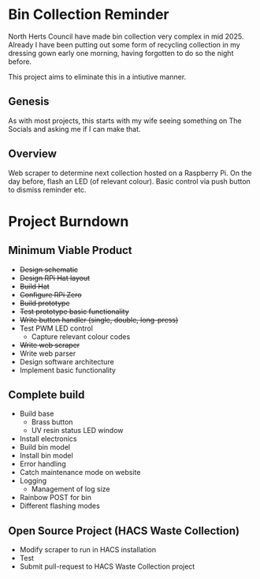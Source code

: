# Bin Collection Reminder
North Herts Council have made bin collection very complex in mid 2025. Already I have been putting out some form of recycling collection in my dressing gown early one morning, having forgotten to do so the night before.

This project aims to eliminate this in a intiutive manner.

## Genesis
As with most projects, this starts with my wife seeing something on The Socials and asking me if I can make that.

## Overview
Web scraper to determine next collection hosted on a Raspberry Pi. On the day before, flash an LED (of relevant colour). Basic control via push button to dismiss reminder etc.

# Project Burndown
## Minimum Viable Product
- ~~Design schematic~~
- ~~Design RPi Hat layout~~
- ~~Build Hat~~
- ~~Configure RPi Zero~~
- ~~Build prototype~~
- ~~Test prototype basic functionality~~
- ~~Write button handler (single, double, long-press)~~
- Test PWM LED control
  - Capture relevant colour codes
- ~~Write web scraper~~
- Write web parser
- Design software architecture
- Implement basic functionality

## Complete build
- Build base
  - Brass button
  - UV resin status LED window
- Install electronics
- Build bin model
- Install bin model
- Error handling
- Catch maintenance mode on website
- Logging
  - Management of log size
- Rainbow POST for bin
- Different flashing modes

## Open Source Project (HACS Waste Collection)
- Modify scraper to run in HACS installation
- Test
- Submit pull-request to HACS Waste Collection project
